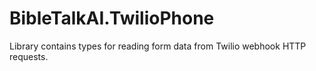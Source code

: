# BibleTalkAI.TwilioPhone

Library contains types for reading form data from Twilio webhook HTTP requests.
